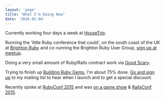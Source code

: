 ```yaml
---
layout: 'page'
title: "What I'm Doing Now"
date: '2016-01-04'
---
```


Currently working four days a week at [HouseTrip](https://housetrip.com).

Running the 'little Ruby conference that could', on the south coast of the UK at [Brighton Ruby](http://brightonruby.com) and co-running the Brighton Ruby User Group, [sign up at meetup](http://www.meetup.com/Brighton-Ruby-Group/).

Doing a very small amount of Ruby/Rails contract work via [Good Scary](http://goodscary.com).

Trying to finish up [Building Ruby Gems](/building-ruby-gems/), I'm about 75% done. [Go and sign up](/building-ruby-gems/) to my mailing list to hear when I launch and to get a special discount.

Recently spoke at [RubyConf 2015](http://confreaks.tv/videos/rubyconf2015-your-own-images-as-a-service) and was [on a game show](http://confreaks.tv/videos/rubyconf2015-just-a-ruby-minute) & [RailsConf 2015](http://confreaks.tv/videos/railsconf2015-activejob-a-service-oriented-architecture).
